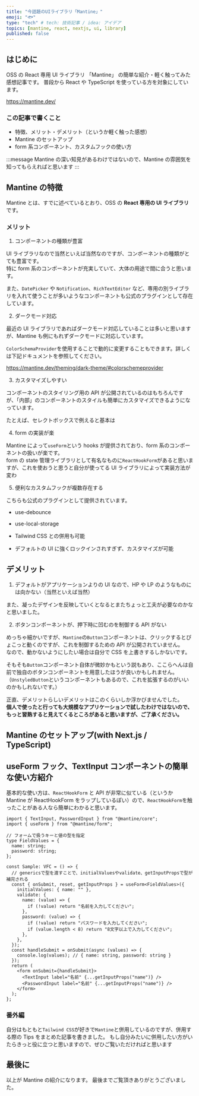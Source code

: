 ```yaml
---
title: "今話題のUIライブラリ「Mantine」"
emoji: "🐟"
type: "tech" # tech: 技術記事 / idea: アイデア
topics: [mantine, react, nextjs, ui, library]
published: false
---
```


## はじめに

OSS の React 専用 UI ライブラリ 「Mantine」 の簡単な紹介・軽く触ってみた感想記事です。
普段から React や TypeScript を使っている方を対象にしています。

https://mantine.dev/

### この記事で書くこと

- 特徴、メリット・デメリット（というか軽く触った感想）
- Mantine のセットアップ
- form 系コンポーネント、カスタムフックの使い方

:::message
Mantine の深い知見があるわけではないので、Mantine の雰囲気を知ってもらえればと思います
:::

## Mantine の特徴

Mantine とは、すでに述べているとおり、OSS の **React 専用の UI ライブラリ**です。

### メリット

1. コンポーネントの種類が豊富

UI ライブラリなので当然といえば当然なのですが、コンポーネントの種類がとても豊富です。  
特に form 系のコンポーネントが充実していて、大体の用途で間に合うと思います。

また、`DatePicker` や `Notification`、`RichTextEditor` など、専用の別ライブラリを入れて使うことが多いようなコンポーネントも公式のプラグインとして存在しています。

2. ダークモード対応

最近の UI ライブラリであればダークモード対応していることは多いと思いますが、Mantine も例にもれずダークモードに対応しています。

`ColorSchemaProvider`を使用することで動的に変更することもできます。詳しくは下記ドキュメントを参照してください。

https://mantine.dev/theming/dark-theme/#colorschemeprovider

3. カスタマイズしやすい

コンポーネントのスタイリング用の API が公開されているのはもちろんですが、「内部」のコンポーネントのスタイルも簡単にカスタマイズできるようになっています。

たとえば、セレクトボックスで例えると基本は

4. form の実装が楽

Mantine によって`useForm`という hooks が提供されており、form 系のコンポーネントの扱いが楽です。  
form の state 管理ライブラリとして有名なものに`ReactHookForm`があると思いますが、これを使おうと思うと自分が使ってる UI ライブラリによって実装方法が変わ

5. 便利なカスタムフックが複数存在する

こちらも公式のプラグインとして提供されています。

- use-debounce
- use-local-storage

- Tailwind CSS との併用も可能
- デフォルトの UI に強くロックインされすぎず、カスタマイズが可能

## デメリット

1. デフォルトがアプリケーションよりの UI なので、HP や LP のようなものには向かない（当然といえば当然）

また、凝ったデザインを反映していくとなるとまたちょっと工夫が必要なのかなと思いました。

2. ボタンコンポーネントが、押下時に凹むのを制御する API がない

めっちゃ細かいですが、`Mantine`の`Button`コンポーネントは、クリックするとぴょこっと動くのですが、これを制御するための API が公開されていません。  
なので、動かないようにしたい場合は自分で CSS を上書きするしかないです。

そもそも`Button`コンポーネント自体が微妙かもという説もあり、ここらへんは自前で独自のボタンコンポーネントを用意したほうが良いかもしれません。  
（`UnstyledButton`というコンポーネントもあるので、これを拡張するのがいいのかもしれないです。）

正直、デメリットらしいデメリットはこのくらいしか浮かびませんでした。  
**個人で使ったと行っても大規模なアプリケーションで試したわけではないので、もっと習熟すると見えてくるところがあると思いますが、ご了承ください。**

## Mantine のセットアップ(with Next.js / TypeScript)

## useForm フック、TextInput コンポーネントの簡単な使い方紹介

基本的な使い方は、`ReactHookForm` と API が非常に似ている（というか Mantine が ReactHookForm をラップしているぽい）ので、`ReactHookForm`を触ったことがある人なら簡単にわかると思います。

```tsx
import { TextInput, PasswordInput } from "@mantine/core";
import { useForm } from "@mantine/form";

// フォームで扱うキーと値の型を指定
type FieldValues = {
  name: string;
  password: string;
};

const Sample: VFC = () => {
  // genericsで型を渡すことで、initialValuesやvalidate、getInputPropsで型が補完される
  const { onSubmit, reset, getInputProps } = useForm<FieldValues>({
    initialValues: { name: "" },
    validate: {
      name: (value) => {
        if (!value) return "名前を入力してください";
      },
      password: (value) => {
        if (!value) return "パスワードを入力してください";
        if (value.length < 8) return "8文字以上で入力してください";
      },
    },
  });
  const handleSubmit = onSubmit(async (values) => {
    console.log(values); // { name: string, password: string }
  });
  return (
    <form onSubmit={handleSubmit}>
      <TextInput label="名前" {...getInputProps("name")} />
      <PasswordInput label="名前" {...getInputProps("name")} />
    </form>
  );
};
```

### 番外編

自分はもともと`Tailwind CSS`が好きで`Mantine`と併用しているのですが、併用する際の Tips をまとめた記事を書きました。
もし自分みたいに併用したい方がいたらきっと役に立つと思いますので、ぜひご覧いただければと思います

## 最後に

以上が Mantine の紹介になります。
最後までご覧頂きありがとうございました。
